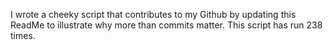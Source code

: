 I wrote a cheeky script that contributes to my Github by updating this ReadMe to illustrate why more than commits matter. This script has run 238 times.